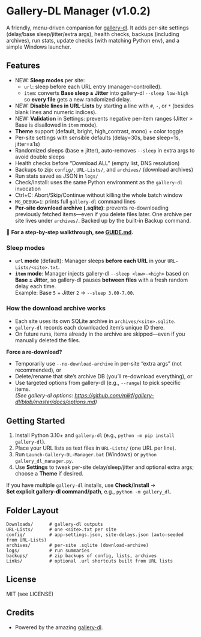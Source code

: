 # Gallery-DL Manager (v1.0.2)

A friendly, menu-driven companion for [gallery-dl](https://github.com/mikf/gallery-dl).
It adds per-site settings (delay/base sleep/jitter/extra args), health checks,
backups (including archives), run stats, update checks (with matching Python env),
and a simple Windows launcher.

## Features
- NEW: **Sleep modes** per site:
  - `url`: sleep before each URL entry (manager-controlled).
  - `item`: converts **Base sleep ± Jitter** into gallery-dl `--sleep low-high` so **every file** gets a new randomized delay.
- NEW: **Disable lines in URL-Lists** by starting a line with `#`, `-`, or `*` (besides blank lines and numeric indices).
- NEW: **Validation** in Settings: prevents negative per-item ranges (Jitter > Base is disallowed in `item` mode).
- **Theme** support (default, bright, high_contrast, mono) + color toggle
- Per-site settings with sensible defaults (delay=30s, base sleep=1s, jitter=±1s)
- Randomized sleeps (base ± jitter), auto-removes `--sleep` in extra args to avoid double sleeps
- Health checks before “Download ALL” (empty list, DNS resolution)
- Backups to zip: `config/`, `URL-Lists/`, and `archives/` (download archives)
- Run stats saved as JSON in `logs/`
- Check/Install: uses the same Python environment as the `gallery-dl` invocation
- Ctrl+C: Abort/Skip/Continue without killing the whole batch window
- `MG_DEBUG=1`: prints full `gallery-dl` command lines
- **Per-site download archive (.sqlite)**: prevents re-downloading previously fetched items—even if you delete files later. One archive per site lives under `archives/`. Backed up by the built-in Backup command.

📘 **For a step-by-step walkthrough, see [GUIDE.md](GUIDE.md).**

### Sleep modes
- **`url` mode** (default): Manager sleeps **before each URL** in your `URL-Lists/<site>.txt`.
- **`item` mode**: Manager injects gallery-dl `--sleep <low>-<high>` based on **Base ± Jitter**, so gallery-dl pauses **between files** with a fresh random delay each time.  
  Example: Base `5` + Jitter `2` → `--sleep 3.00-7.00`.

### How the download archive works
- Each site uses its own SQLite archive in `archives/<site>.sqlite`.
- `gallery-dl` records each downloaded item’s unique ID there.
- On future runs, items already in the archive are skipped—even if you manually deleted the files.

**Force a re-download?**  
- Temporarily use `--no-download-archive` in per-site “extra args” (not recommended), or  
- Delete/rename that site’s archive DB (you’ll re-download everything), or  
- Use targeted options from gallery-dl (e.g., `--range`) to pick specific items.  
  _(See gallery-dl options: <https://github.com/mikf/gallery-dl/blob/master/docs/options.md>)_

## Getting Started
1. Install Python 3.10+ and `gallery-dl` (e.g., `python -m pip install gallery-dl`).
2. Place your URL lists as text files in `URL-Lists/` (one URL per line).
3. Run `Launch-Gallery-DL-Manager.bat` (Windows) or `python gallery_dl_manager.py`.
4. Use **Settings** to tweak per-site delay/sleep/jitter and optional extra args; choose a **Theme** if desired.

If you have multiple `gallery-dl` installs, use **Check/Install** →  
**Set explicit gallery-dl command/path**, e.g., `python -m gallery_dl`.

## Folder Layout
```
Downloads/      # gallery-dl outputs
URL-Lists/      # one <site>.txt per site
config/         # app-settings.json, site-delays.json (auto-seeded from URL-Lists)
archives/       # per-site .sqlite (download-archive)
logs/           # run summaries
backups/        # zip backups of config, lists, archives
Links/          # optional .url shortcuts built from URL lists
```

## License
MIT (see LICENSE)

## Credits
- Powered by the amazing [gallery-dl](https://github.com/mikf/gallery-dl).
